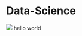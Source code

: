# Data-Science
<img src="https://i0.wp.com/www.bioenergyconsult.com/wp-content/uploads/2020/08/importance-of-data-science.jpg?ssl=1">
hello world
